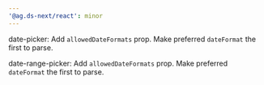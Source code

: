 ```yaml
---
'@ag.ds-next/react': minor
---
```


date-picker: Add `allowedDateFormats` prop. Make preferred `dateFormat` the first to parse.

date-range-picker: Add `allowedDateFormats` prop. Make preferred `dateFormat` the first to parse.
